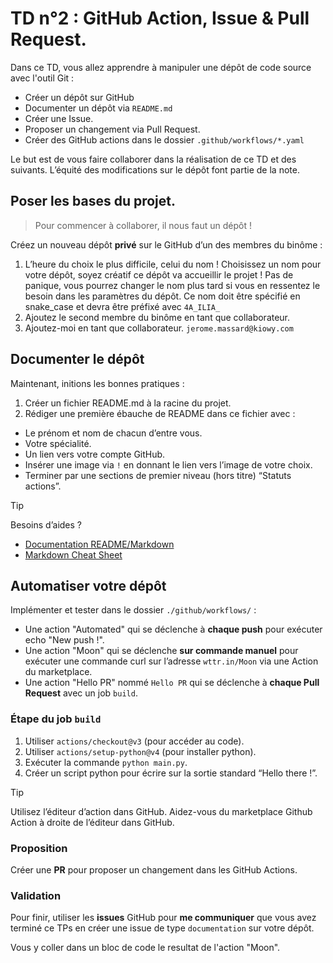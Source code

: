 # TD n°2 : GitHub Action, Issue & Pull Request.

Dans ce TD, vous allez apprendre à manipuler une dépôt de code source avec l'outil Git :

* Créer un dépôt sur GitHub
* Documenter un dépôt via `README.md`
* Créer une Issue.
* Proposer un changement via Pull Request.
* Créer des GitHub actions dans le dossier `.github/workflows/*.yaml`

Le but est de vous faire collaborer dans la réalisation de ce TD et des suivants. L’équité des modifications sur le dépôt font partie de la note.

## Poser les bases du projet.

> Pour commencer à collaborer, il nous faut un dépôt !

Créez un nouveau dépôt **privé** sur le GitHub d’un des membres du binôme :

1. L’heure du choix le plus difficile, celui du nom ! Choisissez un nom pour votre dépôt, soyez créatif ce dépôt va accueillir le projet !
Pas de panique, vous pourrez changer le nom plus tard si vous en ressentez le besoin dans les paramètres du dépôt. Ce nom doit être spécifié en snake_case et devra être préfixé avec `4A_ILIA_`
2. Ajoutez le second membre du binôme en tant que collaborateur.
3. Ajoutez-moi en tant que collaborateur. `jerome.massard@kiowy.com`

## Documenter le dépôt

Maintenant, initions les bonnes pratiques :

1. Créer un fichier README.md à la racine du projet.
2. Rédiger une première ébauche de README dans ce fichier avec :

* Le prénom et nom de chacun d’entre vous.
* Votre spécialité.
* Un lien vers votre compte GitHub.
* Insérer une image via `!` en donnant le lien vers l’image de votre choix.
* Terminer par une sections de premier niveau (hors titre) “Statuts actions”.

> [!TIP]
> Besoins d’aides ?
> * [Documentation README/Markdown](https://www.makeareadme.com/)
> * [Markdown Cheat Sheet](https://www.markdownguide.org/cheat-sheet/)

## Automatiser votre dépôt

Implémenter et tester dans le dossier `./github/workflows/` :

* Une action "Automated" qui se déclenche à **chaque push** pour exécuter echo "New push !".
* Une action "Moon" qui se déclenche **sur commande manuel** pour exécuter une commande curl sur l’adresse `wttr.in/Moon` via une Action du marketplace.
* Une action "Hello PR" nommé `Hello PR` qui se déclenche à **chaque Pull Request** avec un job `build`.

### Étape du job `build`
1. Utiliser `actions/checkout@v3` (pour accéder au code).
2. Utiliser `actions/setup-python@v4` (pour installer python).
3. Exécuter la commande `python main.py`.
4. Créer un script python pour écrire sur la sortie standard “Hello there !”.

> [!TIP]
> Utilisez l’éditeur d’action dans GitHub.
> Aidez-vous du marketplace Github Action à droite de l’éditeur dans GitHub.

### Proposition

Créer une **PR** pour proposer un changement dans les GitHub Actions.

### Validation

Pour finir, utiliser les **issues** GitHub pour **me communiquer** que vous avez terminé ce TPs en créer une issue de type `documentation` sur votre dépôt.

Vous y coller dans un bloc de code le resultat de l'action "Moon".




